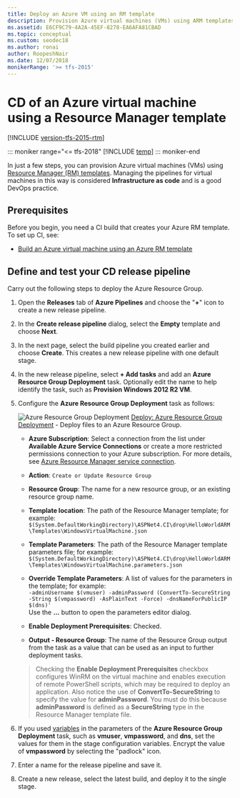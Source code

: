 ```yaml
---
title: Deploy an Azure VM using an RM template
description: Provision Azure virtual machines (VMs) using ARM templates by using Azure Pipelines or Team Foundation Server (TFS) 
ms.assetid: E6CF9C79-4A2A-45EF-8278-EA6AFA81CBAD
ms.topic: conceptual
ms.custom: seodec18
ms.author: ronai
author: RoopeshNair
ms.date: 12/07/2018
monikerRange: '>= tfs-2015'
---
```


# CD of an Azure virtual machine using a Resource Manager template

[!INCLUDE [version-tfs-2015-rtm](../../../includes/version-tfs-2015-rtm.md)]

::: moniker range="<= tfs-2018"
[!INCLUDE [temp](../../../includes/concept-rename-note.md)]
::: moniker-end

In just a few steps, you can provision Azure virtual machines (VMs)
using [Resource Manager (RM) templates](https://azure.microsoft.com/documentation/articles/resource-group-template-deploy/).
Managing the pipelines for virtual machines in this
way is considered **Infrastructure as code** and is
a good DevOps practice.

## Prerequisites

Before you begin, you need a CI build that creates your Azure RM template. To set up CI, see:

* [Build an Azure virtual machine using an Azure RM template](build-azure-vm-template.md)

## Define and test your CD release pipeline

Carry out the following steps to deploy the Azure Resource Group.

1.  Open the **Releases** tab of **Azure Pipelines** and choose the
    "**+**" icon to create a new release pipeline.

2.  In the **Create release pipeline** dialog, select the **Empty** template and choose **Next**.

3.  In the next page, select the build pipeline you created
    earlier and choose **Create**. This creates a new release pipeline
    with one default stage.

4.  In the new release pipeline, select **+ Add tasks** and add an **Azure Resource Group Deployment** task.
    Optionally edit the name to help identify the task, such as **Provision Windows 2012 R2 VM**.

5.  Configure the **Azure Resource Group Deployment** task as follows:

    ![Azure Resource Group Deployment](../../../tasks/deploy/media/azure-resource-group-deployment-icon.png) [Deploy: Azure Resource Group Deployment](https://github.com/Microsoft/azure-pipelines-tasks/tree/master/Tasks/AzureResourceGroupDeploymentV2) - Deploy files to an Azure Resource Group.

    * **Azure Subscription**: Select a connection from the list under **Available Azure Service Connections** or create a more restricted permissions
      connection to your Azure subscription. For more details, see [Azure Resource Manager service connection](../../../library/connect-to-azure.md).

    * **Action**: `Create or Update Resource Group`

    * **Resource Group**: The name for a new resource group, or an existing resource group name.

    * **Template location**: The path of the Resource Manager template; for example:<br />`$(System.DefaultWorkingDirectory)\ASPNet4.CI\drop\HelloWorldARM\Templates\WindowsVirtualMachine.json`

    * **Template Parameters**: The path of the Resource Manager template parameters file; for example:<br />`$(System.DefaultWorkingDirectory)\ASPNet4.CI\drop\HelloWorldARM\Templates\WindowsVirtualMachine.parameters.json`

    * **Override Template Parameters**: A list of values for the parameters in the template; for example:<br />`-adminUsername $(vmuser) -adminPassword (ConvertTo-SecureString -String $(vmpassword) -AsPlainText -Force) -dnsNameForPublicIP $(dns)'`<br />Use the **...** button to open the parameters editor dialog.

    * **Enable Deployment Prerequisites**: Checked.

    * **Output - Resource Group**: The name of the Resource Group output from the task as a value that can be used as an input to further deployment tasks.<p />

    > Checking the **Enable Deployment Prerequisites** checkbox
    > configures WinRM on the virtual machine and enables
    > execution of remote PowerShell scripts, which may be
    > required to deploy an application. Also notice the use of
    > **ConvertTo-SecureString** to specify the value for **adminPassword**.
    > You must do this because **adminPassword** is defined as a **SecureString**
    > type in the Resource Manager template file.

6.  If you used [variables](../../../release/variables.md)
    in the parameters of the **Azure Resource Group Deployment** task,
    such as **vmuser**, **vmpassword**, and **dns**, set the values for them in the
    stage configuration variables. Encrypt the value
    of **vmpassword** by selecting the "padlock" icon.

7.  Enter a name for the release pipeline and save it.

8.  Create a new release, select the latest build, and
    deploy it to the single stage.
